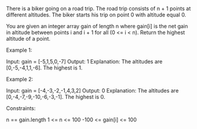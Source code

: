 There is a biker going on a road trip. The road trip consists of n + 1 points
at different altitudes. The biker starts his trip on point 0 with altitude
equal 0.

You are given an integer array gain of length n where gain[i] is the net gain
in altitude between points i​​​​​​ and i + 1 for all (0 <= i < n). Return the
highest altitude of a point.


Example 1:


Input: gain = [-5,1,5,0,-7]
Output: 1
Explanation: The altitudes are [0,-5,-4,1,1,-6]. The highest is 1.


Example 2:


Input: gain = [-4,-3,-2,-1,4,3,2]
Output: 0
Explanation: The altitudes are [0,-4,-7,-9,-10,-6,-3,-1]. The highest is
0.



Constraints:


n == gain.length
1 <= n <= 100
-100 <= gain[i] <= 100




